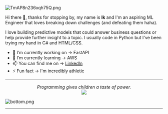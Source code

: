 ![TmAP8n236xqh75Q.png](https://i.loli.net/2020/07/13/OiwrC2KRZNPA9cJ.png)
<!-- You can edit this image in paint and host the image on https://sm.ms/ -->

Hi there 👋, thanks for stopping by, my name is **Ik** and I'm an aspiring ML Engineer that loves breaking down challenges (and defeating them haha).

I love building predictive models that could answer business questions or help provide further insight to a topic. I usually code in Python but I've been trying my hand in C# and HTML/CSS. 

- 🔭 I’m currently working on -> FastAPI
- 🌱 I’m currently learning -> AWS
- 📫 You can find me on -> [LinkedIn](https://www.linkedin.com/in/ik-okoro-ml-engineer)
- ⚡ Fun fact -> I'm incredibly athletic
 
---

<p align="center">
  <i>Programming gives children a taste of power.</i><br/>
<img src="https://visitor-badge.glitch.me/badge?page_id=ayushkumar-25.ayushkumar-25"/>
</p>

![bottom.png](https://i.loli.net/2020/07/12/b3grZD6LFseGuUP.png)

---
<!-- ⭐️ From [@ayushkumar-25](https://github.com/ayushkumar-25) -->




<!--
**ik-okoro/ik-okoro** is a ✨ _special_ ✨ repository because its `README.md` (this file) appears on your GitHub profile.

Here are some ideas to get you started:

- 🔭 I’m currently working on ...
- 🌱 I’m currently learning ...
- 👯 I’m looking to collaborate on ...
- 🤔 I’m looking for help with ...
- 💬 Ask me about ...
- 📫 How to reach me: ...
- 😄 Pronouns: ...
- ⚡ Fun fact: ...
-->
